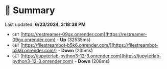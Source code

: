 # 📖 Summary
Last updated: **6/23/2024, 3:18:38 PM**

- `GET` [https://restreamer-09gx.onrender.com](https://restreamer-09gx.onrender.com) - **Up** (32535ms)
- `GET` [https://filestreambot-b5k6.onrender.com/](https://filestreambot-b5k6.onrender.com/) - **Down** (235ms)
- `GET` [https://jupyterlab-python3-12-3.onrender.com](https://jupyterlab-python3-12-3.onrender.com) - **Down** (208ms)
